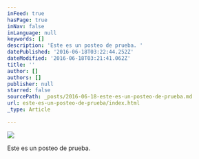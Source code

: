 ```yaml
---
inFeed: true
hasPage: true
inNav: false
inLanguage: null
keywords: []
description: 'Este es un posteo de prueba. '
datePublished: '2016-06-18T03:22:44.252Z'
dateModified: '2016-06-18T03:21:41.062Z'
title: ''
author: []
authors: []
publisher: null
starred: false
sourcePath: _posts/2016-06-18-este-es-un-posteo-de-prueba.md
url: este-es-un-posteo-de-prueba/index.html
_type: Article

---
```

![](https://the-grid-user-content.s3-us-west-2.amazonaws.com/7c11afc6-84c2-45cd-a071-3cb1a3f99cc0.jpg)

Este es un posteo de prueba.